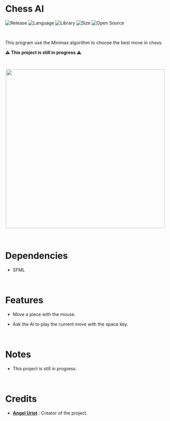 # Chess AI

![Release](https://img.shields.io/badge/Release-alpha-blueviolet)
![Language](https://img.shields.io/badge/Language-C%2B%2B-0052cf)
![Library](https://img.shields.io/badge/Library-SFML-00cf2c)
![Size](https://img.shields.io/badge/Size-32%20Mo-f12222)
![Open Source](https://badges.frapsoft.com/os/v2/open-source.svg?v=103)

<br/>

This program use the Minimax algorithm to choose the best move in chess.

**⚠️ This project is still in progress ⚠️**

<br/>

<p align="center">
	<img src="https://i.imgur.com/Qe2x9gV.png" width="500">
</p>

<br/>

# Dependencies

* SFML

<br/>

# Features

* Move a piece with the mouse.

* Ask the AI to play the current move with the space key.

<br/>

# Notes

* This project is still in progress.

<br/>

# Credits

* [**Angel Uriot**](https://github.com/angeluriot) : Creator of the project.
